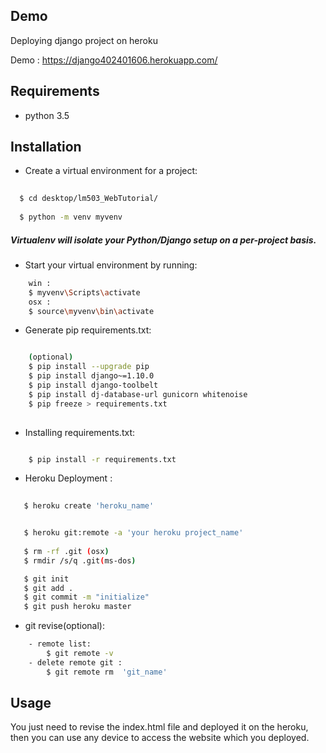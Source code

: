  ## Demo
 Deploying django project on heroku

 Demo : https://django402401606.herokuapp.com/

## Requirements
- python 3.5

## Installation
- Create a virtual environment for a project: 
```bash
  
  $ cd desktop/lm503_WebTutorial/
  
  $ python -m venv myvenv
```

 ##### Virtualenv will isolate your Python/Django setup on a per-project basis.
- Start your virtual environment by running: 
```bash
    win :
    $ myvenv\Scripts\activate
    osx : 
    $ source\myvenv\bin\activate
```
- Generate pip requirements.txt:
```bash

    (optional)
    $ pip install --upgrade pip 
    $ pip install django~=1.10.0
    $ pip install django-toolbelt
    $ pip install dj-database-url gunicorn whitenoise
    $ pip freeze > requirements.txt
    

```

- Installing requirements.txt:
```bash

    $ pip install -r requirements.txt

```

- Heroku Deployment :
```bash
  
   $ heroku create 'heroku_name'


   $ heroku git:remote -a 'your heroku project_name'
   
   $ rm -rf .git (osx)    
   $ rmdir /s/q .git(ms-dos)

   $ git init 
   $ git add .
   $ git commit -m "initialize"
   $ git push heroku master
```

- git revise(optional):
```bash
    - remote list:  
        $ git remote -v
    - delete remote git : 
        $ git remote rm  'git_name'
```
## Usage
You just need to revise the index.html file and deployed it on the heroku,
then you can use any device to access the website which you deployed.